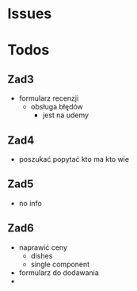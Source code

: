# Issues

# Todos

## Zad3
- formularz recenzji
  - obsługa błędów 
    - jest na udemy

## Zad4
- poszukać popytać kto ma kto wie

## Zad5
- no info

## Zad6
- naprawić ceny
  - dishes
  - single component
- formularz do dodawania 
- 
